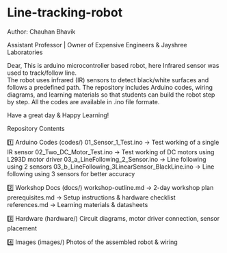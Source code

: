 # Line-tracking-robot

Author: Chauhan Bhavik 

Assistant Professor | Owner of Expensive Engineers & Jayshree Laboratories

Dear,
This is arduino microcontroller based robot, here Infrared sensor was used to track/follow line.  
The robot uses infrared (IR) sensors to detect black/white surfaces and follows a predefined path.
The repository includes Arduino codes, wiring diagrams, and learning materials so that students can build the robot step by step.
All the codes are available in .ino file formate.

Have a great day & Happy Learning!


Repository Contents

1️⃣ Arduino Codes (codes/)
01_Sensor_1_Test.ino → Test working of a single IR sensor
02_Two_DC_Motor_Test.ino → Test working of DC motors using L293D motor driver
03_a_LineFollowing_2_Sensor.ino → Line following using 2 sensors
03_b_LineFollowing_3LinearSensor_BlackLine.ino → Line following using 3 sensors for better accuracy

2️⃣ Workshop Docs (docs/)
workshop-outline.md → 2-day workshop plan
prerequisites.md → Setup instructions & hardware checklist  
references.md → Learning materials & datasheets

3️⃣ Hardware (hardware/)
Circuit diagrams, motor driver connection, sensor placement

4️⃣ Images (images/)
Photos of the assembled robot & wiring
